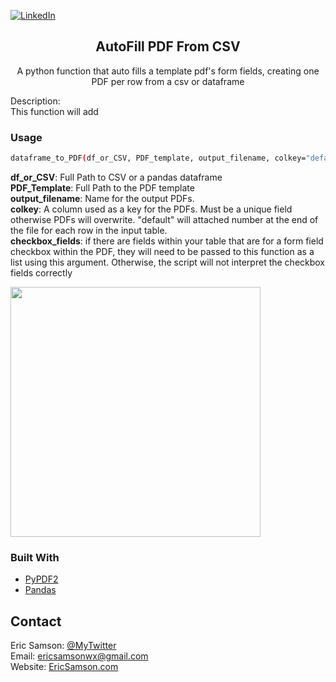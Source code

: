 
[![LinkedIn][linkedin-shield]][linkedin-url]

<p align="center">
  <h2 align="center">AutoFill PDF From CSV</h2>
  <p align="center">
    A python function that auto fills a template pdf's form fields, creating one PDF per row from a csv or dataframe<br>
  </p>
</p>

<!-- ABOUT THE PROJECT -->
  Description: <br>
  This function will add
  
<h3>Usage</h3> 

```bash
dataframe_to_PDF(df_or_CSV, PDF_template, output_filename, colkey="default", checkbox_fields="default")
```

<b>df_or_CSV</b>: Full Path to CSV or a pandas dataframe <br>
<b>PDF_Template</b>: Full Path to the PDF template <br>
<b>output_filename</b>: Name for the output PDFs. <br>
<b>colkey</b>: A column used as a key for the PDFs. Must be a unique field otherwise PDFs will overwrite. "default"
will attached number at the end of the file for each row in the input table. <br>
<b>checkbox_fields</b>: if there are fields within your table that are for a form field checkbox within the PDF, they will need to 
be passed to this function as a list using this argument. Otherwise, the script will not interpret the checkbox fields correctly<br>
  
  <img src="https://lh3.googleusercontent.com/jqjeu7Me452qzRuVmN14eAg2UEpQyqU8ddkwsJX3xavJQKYqAYdabksl76aorKelR-xwbUcA9p0Y3GabXRpoFSH56QCIWqXPmfR5_1wtL-NAM4ZWQiIDFYBiFvj9aCsDKwRE-zC_QQ=w2400" width="400px">


### Built With
* [PyPDF2](https://github.com/mstamy2/PyPDF2)
* [Pandas](https://pandas.pydata.org/)

<!-- CONTACT -->
## Contact
Eric Samson: [@MyTwitter](https://twitter.com/EricSamsonGIS) <br>
Email: ericsamsonwx@gmail.com <br>
Website: [EricSamson.com](https://ericsamson.com) <br>

[linkedin-shield]: https://img.shields.io/badge/-LinkedIn-black.svg?style=flat-square&logo=linkedin&colorB=555
[linkedin-url]: https://linkedin.com/in/iamericsamson
